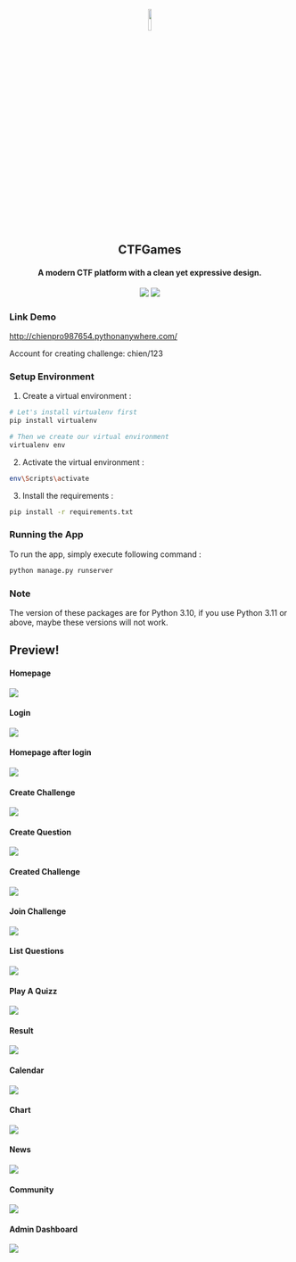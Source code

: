 <p align="center">
    <img style="width:10%;" src="main/static/main/logo-black.png" />
</p>

<h2 align="center"> CTFGames </h2>

<h4 align="center"> A modern CTF platform with a clean yet expressive design. </h4>

<p align="center">
    <img src="https://img.shields.io/badge/license-MIT-blue.svg"/>
    <img src="https://img.shields.io/badge/PRs-welcome-brightgreen.svg"/>
</p>

### Link Demo

http://chienpro987654.pythonanywhere.com/


Account for creating challenge: chien/123

### Setup Environment
1. Create a virtual environment :
```bash
# Let's install virtualenv first
pip install virtualenv

# Then we create our virtual environment
virtualenv env

```

2. Activate the virtual environment :
```bash
env\Scripts\activate

```

3. Install the requirements :
```bash
pip install -r requirements.txt

```


### Running the App

To run the app, simply execute following command :
```bash
python manage.py runserver
```

### Note
The version of these packages are for Python 3.10, if you use Python 3.11 or above, maybe these versions will not work.

## Preview!

#### Homepage

![](preview/Home.png)

#### Login

![](preview/Login.png)

#### Homepage after login

![](preview/Home_After_Login.png)

#### Create Challenge

![](preview/Create_Challenge.png)

#### Create Question

![](preview/Create_Question.png)

#### Created Challenge

![](preview/Created_Challenge.png)

#### Join Challenge

![](preview/Join_Challenge.png)

#### List Questions

![](preview/List_Question.png)

#### Play A Quizz

![](preview/Play_A_Quiz.png)

#### Result

![](preview/Result.png)

#### Calendar

![](preview/Calendar.png)

#### Chart

![](preview/Chart.png)

#### News

![](preview/News.png)

#### Community

![](preview/Community.png)

#### Admin Dashboard

![](preview/Admin_Dashboard.png)


